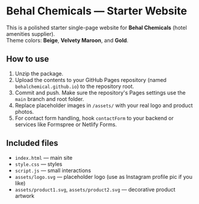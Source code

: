 # Behal Chemicals — Starter Website

This is a polished starter single-page website for **Behal Chemicals** (hotel amenities supplier).  
Theme colors: **Beige**, **Velvety Maroon**, and **Gold**.

## How to use
1. Unzip the package.
2. Upload the contents to your GitHub Pages repository (named `behalchemical.github.io`) to the repository root.
3. Commit and push. Make sure the repository's Pages settings use the `main` branch and root folder.
4. Replace placeholder images in `/assets/` with your real logo and product photos.
5. For contact form handling, hook `contactForm` to your backend or services like Formspree or Netlify Forms.

## Included files
- `index.html` — main site
- `style.css` — styles
- `script.js` — small interactions
- `assets/logo.svg` — placeholder logo (use as Instagram profile pic if you like)
- `assets/product1.svg`, `assets/product2.svg` — decorative product artwork
